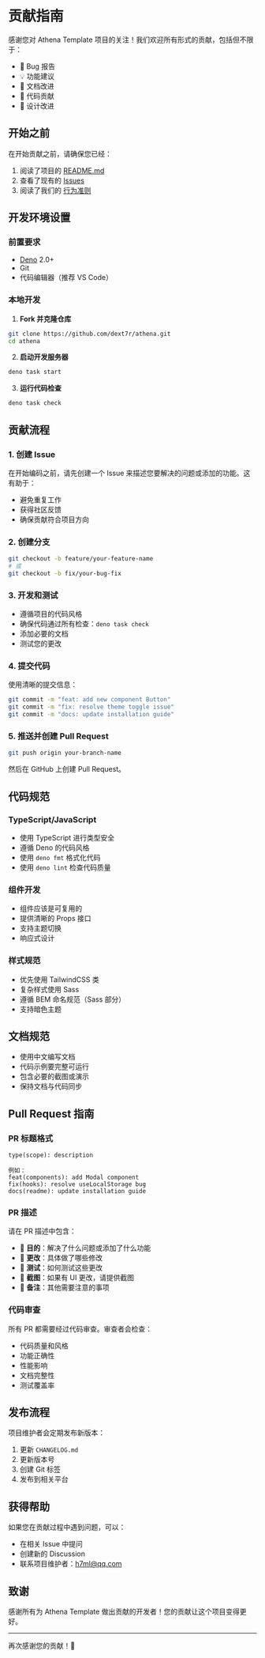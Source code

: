 # 贡献指南

感谢您对 Athena Template 项目的关注！我们欢迎所有形式的贡献，包括但不限于：

- 🐛 Bug 报告
- 💡 功能建议
- 📝 文档改进
- 🔧 代码贡献
- 🎨 设计改进

## 开始之前

在开始贡献之前，请确保您已经：

1. 阅读了项目的 [README.md](README.md)
2. 查看了现有的 [Issues](https://github.com/dext7r/athena/issues)
3. 阅读了我们的 [行为准则](CODE_OF_CONDUCT.md)

## 开发环境设置

### 前置要求

- [Deno](https://deno.land/) 2.0+
- Git
- 代码编辑器（推荐 VS Code）

### 本地开发

1. **Fork 并克隆仓库**

```bash
git clone https://github.com/dext7r/athena.git
cd athena
```

2. **启动开发服务器**

```bash
deno task start
```

3. **运行代码检查**

```bash
deno task check
```

## 贡献流程

### 1. 创建 Issue

在开始编码之前，请先创建一个 Issue 来描述您要解决的问题或添加的功能。这有助于：

- 避免重复工作
- 获得社区反馈
- 确保贡献符合项目方向

### 2. 创建分支

```bash
git checkout -b feature/your-feature-name
# 或
git checkout -b fix/your-bug-fix
```

### 3. 开发和测试

- 遵循项目的代码风格
- 确保代码通过所有检查：`deno task check`
- 添加必要的文档
- 测试您的更改

### 4. 提交代码

使用清晰的提交信息：

```bash
git commit -m "feat: add new component Button"
git commit -m "fix: resolve theme toggle issue"
git commit -m "docs: update installation guide"
```

### 5. 推送并创建 Pull Request

```bash
git push origin your-branch-name
```

然后在 GitHub 上创建 Pull Request。

## 代码规范

### TypeScript/JavaScript

- 使用 TypeScript 进行类型安全
- 遵循 Deno 的代码风格
- 使用 `deno fmt` 格式化代码
- 使用 `deno lint` 检查代码质量

### 组件开发

- 组件应该是可复用的
- 提供清晰的 Props 接口
- 支持主题切换
- 响应式设计

### 样式规范

- 优先使用 TailwindCSS 类
- 复杂样式使用 Sass
- 遵循 BEM 命名规范（Sass 部分）
- 支持暗色主题

## 文档规范

- 使用中文编写文档
- 代码示例要完整可运行
- 包含必要的截图或演示
- 保持文档与代码同步

## Pull Request 指南

### PR 标题格式

```
type(scope): description

例如：
feat(components): add Modal component
fix(hooks): resolve useLocalStorage bug
docs(readme): update installation guide
```

### PR 描述

请在 PR 描述中包含：

- 🎯 **目的**：解决了什么问题或添加了什么功能
- 🔧 **更改**：具体做了哪些修改
- 🧪 **测试**：如何测试这些更改
- 📸 **截图**：如果有 UI 更改，请提供截图
- 📝 **备注**：其他需要注意的事项

### 代码审查

所有 PR 都需要经过代码审查。审查者会检查：

- 代码质量和风格
- 功能正确性
- 性能影响
- 文档完整性
- 测试覆盖率

## 发布流程

项目维护者会定期发布新版本：

1. 更新 `CHANGELOG.md`
2. 更新版本号
3. 创建 Git 标签
4. 发布到相关平台

## 获得帮助

如果您在贡献过程中遇到问题，可以：

- 在相关 Issue 中提问
- 创建新的 Discussion
- 联系项目维护者：h7ml@qq.com

## 致谢

感谢所有为 Athena Template 做出贡献的开发者！您的贡献让这个项目变得更好。

---

再次感谢您的贡献！🎉
